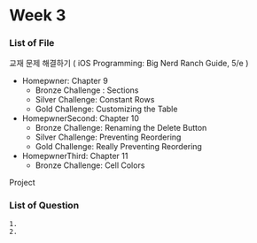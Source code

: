 # Week 3

### List of File

교재 문제 해결하기 ( iOS Programming: Big Nerd Ranch Guide, 5/e )

- Homepwner:  Chapter 9 
  - Bronze Challenge : Sections
  - Silver Challenge: Constant Rows
  - Gold Challenge: Customizing the Table
- HomepwnerSecond: Chapter 10
  - Bronze Challenge: Renaming the Delete Button
  - Silver Challenge: Preventing Reordering
  - Gold Challenge: Really Preventing Reordering
- HomepwnerThird: Chapter 11
  - Bronze Challenge: Cell Colors

Project 

### List of Question

	1. 
	2. 



